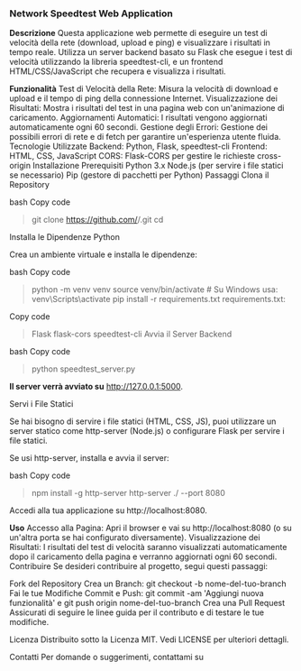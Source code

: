 ### Network Speedtest Web Application

**Descrizione**
Questa applicazione web permette di eseguire un test di velocità della rete (download, upload e ping) e visualizzare i risultati in tempo reale. Utilizza un server backend basato su Flask che esegue i test di velocità utilizzando la libreria speedtest-cli, e un frontend HTML/CSS/JavaScript che recupera e visualizza i risultati.

**Funzionalità**
Test di Velocità della Rete: Misura la velocità di download e upload e il tempo di ping della connessione Internet.
Visualizzazione dei Risultati: Mostra i risultati del test in una pagina web con un'animazione di caricamento.
Aggiornamenti Automatici: I risultati vengono aggiornati automaticamente ogni 60 secondi.
Gestione degli Errori: Gestione dei possibili errori di rete e di fetch per garantire un'esperienza utente fluida.
Tecnologie Utilizzate
Backend: Python, Flask, speedtest-cli
Frontend: HTML, CSS, JavaScript
CORS: Flask-CORS per gestire le richieste cross-origin
Installazione
Prerequisiti
Python 3.x
Node.js (per servire i file statici se necessario)
Pip (gestore di pacchetti per Python)
Passaggi
Clona il Repository

bash
Copy code

> git clone https://github.com/<tuo-utente>/<tuo-repo>.git
> cd <tuo-repo>

Installa le Dipendenze Python

Crea un ambiente virtuale e installa le dipendenze:

bash
Copy code

> python -m venv venv
> source venv/bin/activate  # Su Windows usa: venv\Scripts\activate
> pip install -r requirements.txt
> requirements.txt:

Copy code

> Flask
> flask-cors
> speedtest-cli
> Avvia il Server Backend

bash
Copy code

> python speedtest_server.py

**Il server verrà avviato su** http://127.0.0.1:5000.

Servi i File Statici

Se hai bisogno di servire i file statici (HTML, CSS, JS), puoi utilizzare un server statico come http-server (Node.js) o configurare Flask per servire i file statici.

Se usi http-server, installa e avvia il server:

bash
Copy code

> npm install -g http-server
> http-server ./ --port 8080

Accedi alla tua applicazione su http://localhost:8080.

**Uso**
Accesso alla Pagina: Apri il browser e vai su http://localhost:8080 (o su un'altra porta se hai configurato diversamente).
Visualizzazione dei Risultati: I risultati del test di velocità saranno visualizzati automaticamente dopo il caricamento della pagina e verranno aggiornati ogni 60 secondi.
Contribuire
Se desideri contribuire al progetto, segui questi passaggi:

Fork del Repository
Crea un Branch: git checkout -b nome-del-tuo-branch
Fai le tue Modifiche
Commit e Push: git commit -am 'Aggiungi nuova funzionalità' e git push origin nome-del-tuo-branch
Crea una Pull Request
Assicurati di seguire le linee guida per il contributo e di testare le tue modifiche.

Licenza
Distribuito sotto la Licenza MIT. Vedi LICENSE per ulteriori dettagli.

Contatti
Per domande o suggerimenti, contattami su 
